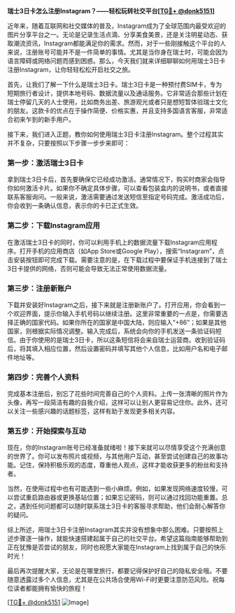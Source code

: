 **瑞士3日卡怎么注册Instagram？——轻松玩转社交平台[[TG💪+ @donk5151](https://t.me/s/donk5151)]**

近年来，随着互联网和社交媒体的普及，Instagram成为了全球范围内最受欢迎的图片分享平台之一。无论是记录生活点滴、分享美食美景，还是关注明星动态、获取潮流资讯，Instagram都能满足你的需求。然而，对于一些刚接触这个平台的人来说，注册账号可能并不是一件简单的事情。尤其是当你身在瑞士时，可能会因为语言障碍或网络问题而感到困惑。那么，今天我们就来详细聊聊如何用瑞士3日卡注册Instagram，让你轻轻松松开启社交之旅。

首先，让我们了解一下什么是瑞士3日卡。瑞士3日卡是一种预付费SIM卡，专为短期旅行者设计，提供本地号码、数据流量以及通话服务。它非常适合那些计划在瑞士停留几天的人士使用，比如商务出差、旅游观光或者只是想短暂体验瑞士文化的朋友。这款卡的优点在于操作简便、价格实惠，并且支持多国语言客服，非常适合初来乍到的新手用户。

接下来，我们进入正题，教你如何使用瑞士3日卡注册Instagram。整个过程其实并不复杂，只要按照以下步骤一步步来即可：

### 第一步：激活瑞士3日卡
拿到瑞士3日卡后，首先要确保它已经成功激活。通常情况下，购买时商家会指导你如何激活卡片。如果你不确定具体步骤，可以查看包装盒内的说明书，或者直接联系客服询问。一般来说，激活需要通过发送短信至指定号码完成。激活成功后，你会收到一条确认信息，表示你的卡已正式生效。

### 第二步：下载Instagram应用
在激活瑞士3日卡的同时，你可以利用手机上的数据流量下载Instagram应用程序。打开手机的应用商店（如App Store或Google Play），搜索“Instagram”，点击安装按钮即可完成下载。需要注意的是，在下载过程中要保证手机连接到了瑞士3日卡提供的网络，否则可能会导致无法正常使用数据流量。

### 第三步：注册新账户
下载并安装好Instagram之后，接下来就是注册新账户了。打开应用，你会看到一个欢迎界面，提示你输入手机号码以继续注册。这里非常重要的一点是，你需要选择正确的国家代码。如果你所在的国家是中国大陆，则应输入“+86”；如果是其他国家，则根据实际情况调整。输入完成后，系统会向你的手机发送一条验证码短信。由于你使用的是瑞士3日卡，所以这条短信将会来自瑞士运营商。收到验证码后，将其填入相应位置，然后设置密码并填写其他个人信息，比如用户名和电子邮件地址等。

### 第四步：完善个人资料
完成基本注册后，别忘了花些时间完善自己的个人资料。上传一张清晰的照片作为头像，再写一段简洁有趣的自我介绍，这样可以让别人更容易记住你。此外，还可以关注一些感兴趣的话题标签，这样有助于发现更多相关内容。

### 第五步：开始探索与互动
现在，你的Instagram账号已经准备就绪啦！接下来就可以尽情享受这个充满创意的世界了。你可以发布照片或视频，与其他用户互动，甚至尝试创建自己的故事功能。记住，保持积极乐观的态度，尊重他人观点，这样才能收获更多的粉丝和支持者。

当然，在使用过程中也有可能遇到一些小麻烦。例如，如果发现网络速度较慢，可以尝试重启路由器或更换基站位置；如果忘记密码，则可以通过找回功能重置。总之，遇到任何问题都可以随时联系瑞士3日卡的客服寻求帮助，他们会耐心解答你的疑问。

综上所述，用瑞士3日卡注册Instagram其实并没有想象中那么困难。只要按照上述步骤逐一操作，就能快速搭建起属于自己的社交平台。希望这篇指南能够帮助到正在犹豫是否尝试的朋友，同时也祝愿大家能在Instagram上找到属于自己的快乐时光！

最后再次提醒大家，无论是在哪里旅行，都要记得保护好自己的隐私安全哦。不要随意透露过多个人信息，尤其是在公共场合使用Wi-Fi时更要注意防范风险。祝每位读者都能拥有愉快的旅程！

[[TG💪+ @donk5151](https://t.me/s/donk5151) ![Image](https://i.postimg.cc/rwNCRYN7/Snipaste-2025-04-30-17-27-05.png)]